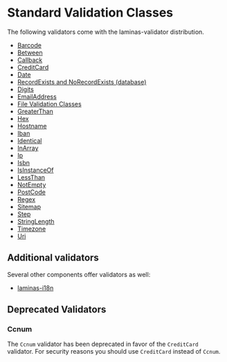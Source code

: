 # Standard Validation Classes

The following validators come with the laminas-validator distribution.

- [Barcode](validators/barcode.md)
- [Between](validators/between.md)
- [Callback](validators/callback.md)
- [CreditCard](validators/credit-card.md)
- [Date](validators/date.md)
- [RecordExists and NoRecordExists (database)](validators/db.md)
- [Digits](validators/digits.md)
- [EmailAddress](validators/email-address.md)
- [File Validation Classes](validators/file/intro.md)
- [GreaterThan](validators/greater-than.md)
- [Hex](validators/hex.md)
- [Hostname](validators/hostname.md)
- [Iban](validators/iban.md)
- [Identical](validators/identical.md)
- [InArray](validators/in-array.md)
- [Ip](validators/ip.md)
- [Isbn](validators/isbn.md)
- [IsInstanceOf](validators/isinstanceof.md)
- [LessThan](validators/less-than.md)
- [NotEmpty](validators/not-empty.md)
- [PostCode](validators/post-code.md)
- [Regex](validators/regex.md)
- [Sitemap](validators/sitemap.md)
- [Step](validators/step.md)
- [StringLength](validators/string-length.md)
- [Timezone](validators/timezone.md)
- [Uri](validators/uri.md)

## Additional validators

Several other components offer validators as well:

- [laminas-i18n](http://docs.laminas.dev/laminas-i18n/validators/)

## Deprecated Validators

### Ccnum

The `Ccnum` validator has been deprecated in favor of the `CreditCard`
validator. For security reasons you should use `CreditCard` instead of `Ccnum`.
